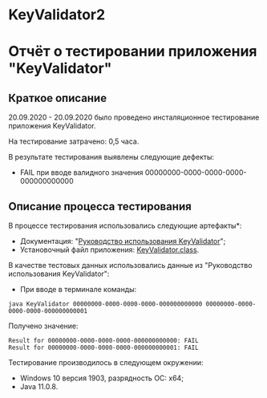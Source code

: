 # KeyValidator2

# Отчёт о тестировании **приложения "KeyValidator"**

## Краткое описание

20.09.2020 - 20.09.2020 было проведено инсталяционное тестирование приложения KeyValidator.

На тестирование затрачено: 0,5 часа.

В результате тестирования выявлены следующие дефекты:
* FAIL при вводе валидного значения 00000000-0000-0000-0000-000000000000

## Описание процесса тестирования

В процессе тестирования использовались следующие артефакты*:
* Документация: "[Руководство использования KeyValidator](https://github.com/netology-code/javaqa-homeworks/blob/master/intro/user-manual.md)";
* Установочный файл приложения: [KeyValidator.class](https://github.com/netology-code/javaqa-homeworks/blob/master/intro/artifacts/KeyValidator.class).

В качестве тестовых данных использовались данные из "Руководство использования KeyValidator":
* При вводе в терминале команды:
```
java KeyValidator 00000000-0000-0000-0000-000000000000 00000000-0000-0000-0000-000000000001
```
Получено значение:
```
Result for 00000000-0000-0000-0000-000000000000: FAIL
Result for 00000000-0000-0000-0000-000000000001: FAIL
```

Тестирование производилось в следующем окружении:
* Windows 10 версия 1903, разрядность ОС: x64;
* Java 11.0.8.
